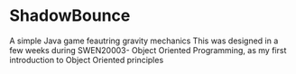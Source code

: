 # ShadowBounce
A simple Java game feautring gravity mechanics
This was designed in a few weeks during SWEN20003- Object Oriented Programming, as my first introduction to Object Oriented principles
